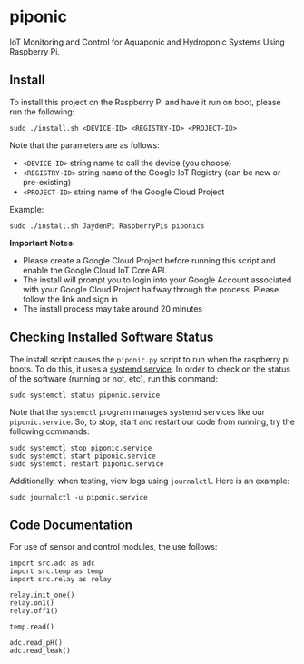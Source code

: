 # piponic
IoT Monitoring and Control for Aquaponic and Hydroponic Systems Using Raspberry Pi.

## Install

To install this project on the Raspberry Pi and have it run on boot,
please run the following:

```
sudo ./install.sh <DEVICE-ID> <REGISTRY-ID> <PROJECT-ID>
```

Note that the parameters are as follows:

- `<DEVICE-ID>` string name to call the device (you choose)
- `<REGISTRY-ID>` string name of the Google IoT Registry (can be new or pre-existing)
- `<PROJECT-ID>` string name of the Google Cloud Project

Example:

```
sudo ./install.sh JaydenPi RaspberryPis piponics 
```

**Important Notes:**

- Please create a Google Cloud Project before running this script and enable the
  Google Cloud IoT Core API.
- The install will prompt you to login into your Google Account associated 
  with your Google Cloud Project halfway through the process. Please follow the 
  link and sign in
- The install process may take around 20 minutes  

## Checking Installed Software Status 

The install script causes the `piponic.py` script to run when the raspberry pi
boots. To do this, it uses a [systemd service](https://www.raspberrypi.org/documentation/linux/usage/systemd.md). In order to check on the status of the software (running or not, etc), run
this command: 

```
sudo systemctl status piponic.service
```

Note that the `systemctl` program manages systemd services like our `piponic.service`.
So, to stop, start and restart our code from running, try the following commands:

```
sudo systemctl stop piponic.service
sudo systemctl start piponic.service
sudo systemctl restart piponic.service
```

Additionally, when testing, view logs using `journalctl`. Here is an example:

```
sudo journalctl -u piponic.service
```

## Code Documentation

For use of sensor and control modules, the use follows: 

```
import src.adc as adc
import src.temp as temp
import src.relay as relay

relay.init_one()
relay.on1()
relay.off1()

temp.read()

adc.read_pH()
adc.read_leak()
```
